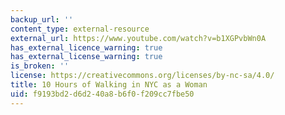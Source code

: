 ```yaml
---
backup_url: ''
content_type: external-resource
external_url: https://www.youtube.com/watch?v=b1XGPvbWn0A
has_external_licence_warning: true
has_external_license_warning: true
is_broken: ''
license: https://creativecommons.org/licenses/by-nc-sa/4.0/
title: 10 Hours of Walking in NYC as a Woman
uid: f9193bd2-d6d2-40a8-b6f0-f209cc7fbe50
---
```


